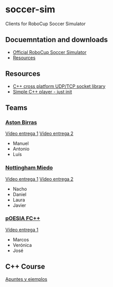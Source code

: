# soccer-sim
Clients for RoboCup Soccer Simulator

## Docuemntation and downloads

 - [Official RoboCup Soccer Simulator](https://rcsoccersim.github.io/)
 - [Resources](https://github.com/rcsoccersim/)

## Resources
  * [C++ cross platform UDP/TCP socket library](https://github.com/andreacasalino/Minimal-Socket)
  * [Simple C++ player - just init](./player/)

## Teams

### [Aston Birras](https://github.com/manumorales98/robocup)

[Vídeo entrega 1](https://www.youtube.com/watch?v=8vt_QR-CHFo)
[Vídeo entrega 2](https://www.youtube.com/watch?v=OzB2HugwDEM)

 - Manuel
 - Antonio
 - Luís

### [Nottingham Miedo](https://github.com/NachoGarciaGodin/RoboCup-Equipo2)

[Video entrega 1](https://youtu.be/3fuRao7tuGI )
[Vídeo entrega 2](https://www.youtube.com/watch?v=uIfhe0E4dRY)

 - Nacho
 - Daniel
 - Laura
 - Javier

### [pOESIA FC++](https://github.com/veroxandra/RoboCup)

[Vídeo entrega 1](https://www.youtube.com/watch?v=EZj3Ui9sVZA)

 - Marcos
 - Verónica
 - José

## C++ Course

[Apuntes y ejemplos](https://github.com/avalero/curso-cpp)
